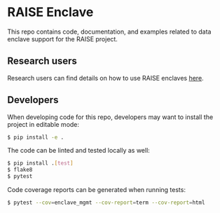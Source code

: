 # RAISE Enclave

This repo contains code, documentation, and examples related to data enclave support for the RAISE project.

## Research users

Research users can find details on how to use RAISE enclaves [here](./docs/usage.md).

## Developers

When developing code for this repo, developers may want to install the project in editable mode:

```bash
$ pip install -e .
```

The code can be linted and tested locally as well:

```bash
$ pip install .[test]
$ flake8
$ pytest
```

Code coverage reports can be generated when running tests:

```bash
$ pytest --cov=enclave_mgmt --cov-report=term --cov-report=html
```

